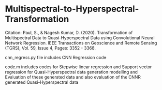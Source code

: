 # Multispectral-to-Hyperspectral-Transformation
Citation: Paul, S., & Nagesh Kumar, D. (2020). Transformation of Multispectral Data to Quasi-Hyperspectral Data using Convolutional Neural Network Regression. 
IEEE Transactions on Geoscience and Remote Sensing (TGRS), Vol. 59, Issue 4, Pages: 3352 - 3368.

cnn_regress.py file includes CNN Regression code

code.m includes codes for Stepwise linear regression and Support vector regression for Quasi-Hyperspectral data generation modelling and Evaluation of these generated data and
also evaluation of the CNNR generated Quasi-Hyperspectral data
